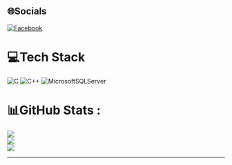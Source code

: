 
## 🌐Socials
[![Facebook](https://img.shields.io/badge/Facebook-%231877F2.svg?logo=Facebook&logoColor=white)](https://www.facebook.com/profile.php?id=100006249017266) 

# 💻Tech Stack
![C](https://img.shields.io/badge/c-%2300599C.svg?style=for-the-badge&logo=c&logoColor=white) ![C++](https://img.shields.io/badge/c++-%2300599C.svg?style=for-the-badge&logo=c%2B%2B&logoColor=white) ![MicrosoftSQLServer](https://img.shields.io/badge/Microsoft%20SQL%20Sever-CC2927?style=for-the-badge&logo=microsoft%20sql%20server&logoColor=white)
# 📊GitHub Stats :
![](https://github-readme-stats.vercel.app/api?username=Croslee&theme=radical&hide_border=false&include_all_commits=true&count_private=false)<br/>
![](https://github-readme-streak-stats.herokuapp.com/?user=Croslee&theme=radical&hide_border=false)<br/>
![](https://github-readme-stats.vercel.app/api/top-langs/?username=Croslee&theme=radical&hide_border=false&include_all_commits=true&count_private=false&layout=compact)

---

